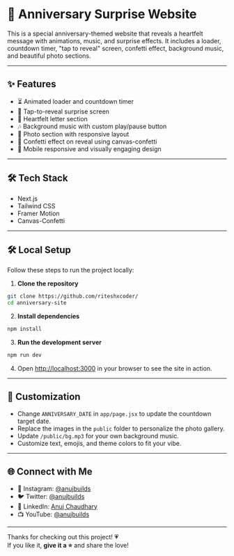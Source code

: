 # 💖 Anniversary Surprise Website

This is a special anniversary-themed website that reveals a heartfelt message with animations, music, and surprise effects. It includes a loader, countdown timer, "tap to reveal" screen, confetti effect, background music, and beautiful photo sections.

---

## ✨ Features

- ⏳ Animated loader and countdown timer
- 💌 Tap-to-reveal surprise screen
- 💬 Heartfelt letter section
- 🎶 Background music with custom play/pause button
- 📸 Photo section with responsive layout
- 🎊 Confetti effect on reveal using canvas-confetti
- 🌙 Mobile responsive and visually engaging design

---

## 🛠️ Tech Stack

- Next.js
- Tailwind CSS
- Framer Motion
- Canvas-Confetti

---

## 🛠️ Local Setup

Follow these steps to run the project locally:

1. **Clone the repository**

```bash
git clone https://github.com/riteshxcoder/
cd anniversary-site
```

2. **Install dependencies**

```bash
npm install
```

3. **Run the development server**

```bash
npm run dev
```

4. Open [http://localhost:3000](http://localhost:3000) in your browser to see the site in action.

---

## 📝 Customization

- Change `ANNIVERSARY_DATE` in `app/page.jsx` to update the countdown target date.
- Replace the images in the `public` folder to personalize the photo gallery.
- Update `/public/bg.mp3` for your own background music.
- Customize text, emojis, and theme colors to fit your vibe.

---

## 🌐 Connect with Me

- 📸 Instagram: [@anujbuilds](https://instagram.com/anujbuilds)
- 🐦 Twitter: [@anujbuilds](https://twitter.com/anujbuilds)
- 💼 LinkedIn: [Anuj Chaudhary](https://linkedin.com/in/anujchaudhary549)
- 📺 YouTube: [@anujbuilds](https://youtube.com/@anujbuilds)

---

Thanks for checking out this project! 💗  
If you like it, **give it a ⭐** and share the love!
